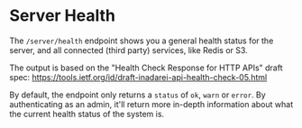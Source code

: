 # Server Health

The `/server/health` endpoint shows you a general health status for the server, and all connected (third party)
services, like Redis or S3.

The output is based on the "Health Check Response for HTTP APIs" draft spec:
https://tools.ietf.org/id/draft-inadarei-api-health-check-05.html

By default, the endpoint only returns a `status` of `ok`, `warn` or `error`. By authenticating as an admin, it'll return
more in-depth information about what the current health status of the system is.
